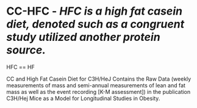# CC-HFC - *HFC is a high fat casein diet, denoted such as a congruent study utilized another protein source.*
  HFC == HF

CC and High Fat Casein Diet for C3H/HeJ
Contains the Raw Data (weekly measurements of mass and semi-annual measurements of lean and fat mass
as well as the event recording [K-M assessment]) in the publication C3H/Hej Mice as a Model for Longitudinal Studies in Obesity.
